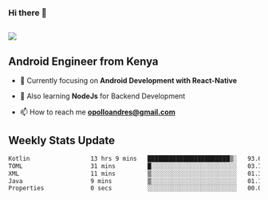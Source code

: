 ### Hi there 👋
<h2 align="left"><img src="https://readme-typing-svg.herokuapp.com?color=000000&lines=I'm+Andrew+Opollo😊;Welcome+to+my+Github😜"> </h2>

## Android Engineer from Kenya


- 🌱 Currently focusing on **Android Development with React-Native**

- 🔭 Also learning **NodeJs** for Backend Development

- 📫 How to reach me **opolloandres@gmail.com**


## Weekly Stats Update
<!--START_SECTION:waka-->

```txt
Kotlin                 13 hrs 9 mins   ███████████████████████▒░   93.69 %
TOML                   31 mins         █░░░░░░░░░░░░░░░░░░░░░░░░   03.77 %
XML                    11 mins         ▒░░░░░░░░░░░░░░░░░░░░░░░░   01.36 %
Java                   9 mins          ▒░░░░░░░░░░░░░░░░░░░░░░░░   01.12 %
Properties             0 secs          ░░░░░░░░░░░░░░░░░░░░░░░░░   00.06 %
```

<!--END_SECTION:waka-->



